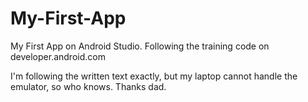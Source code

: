 # My-First-App
My First App on Android Studio. Following the training code on developer.android.com

I'm following the written text exactly, but my laptop cannot handle the emulator, so who knows.
Thanks dad.
